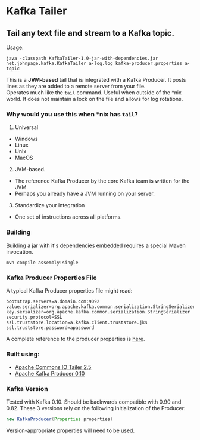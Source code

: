 # Kafka Tailer

## Tail any text file and stream to a Kafka topic. 

Usage:
```
java -classpath KafkaTailer-1.0-jar-with-dependencies.jar net.johnpage.kafka.KafkaTailer a-log.log kafka-producer.properties a-topic
```
This is a **JVM-based** tail that is integrated with a Kafka Producer. It posts lines as they are added to a remote server from your file.  
Operates much like the `tail` command. Useful when outside of the *nix world. It does not maintain a lock on the file and allows for log rotations.

### Why would you use this when *nix has `tail`? 
1. Universal
 * Windows
 * Linux
 * Unix
 * MacOS
2. JVM-based.
 * The reference Kafka Producer by the core Kafka team is written for the JVM.
 * Perhaps you already have a JVM running on your server.
3. Standardize your integration 
 * One set of instructions across all platforms.
 

### Building
Building a jar with it's dependencies embedded requires a special Maven invocation.
```
mvn compile assembly:single
```

### Kafka Producer Properties File
A typical Kafka Producer properties file might read:
```properties
bootstrap.servers=a.domain.com:9092
value.serializer=org.apache.kafka.common.serialization.StringSerializer
key.serializer=org.apache.kafka.common.serialization.StringSerializer
security.protocol=SSL
ssl.truststore.location=a.kafka.client.truststore.jks
ssl.truststore.password=apassword
```
A complete reference to the producer properties is [here](https://kafka.apache.org/documentation.html#producerconfigs).

### Built using:
 * [Apache Commons IO Tailer 2.5](https://commons.apache.org/proper/commons-io/)
 * [Apache Kafka Producer 0.10](https://kafka.apache.org/)

### Kafka Version
Tested with Kafka 0.10. Should be backwards compatible with 0.90 and 0.82. These 3 versions rely on the following initialization of the Producer:
```java
new KafkaProducer(Properties properties) 
```
Version-appropriate properties will need to be used.
